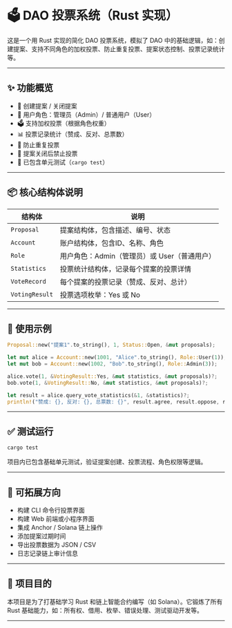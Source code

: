 
# 🗳️ DAO 投票系统（Rust 实现）

这是一个用 Rust 实现的简化 DAO 投票系统，模拟了 DAO 中的基础逻辑，如：创建提案、支持不同角色的加权投票、防止重复投票、提案状态控制、投票记录统计等。

---

## ✨ 功能概览

- 📌 创建提案 / 关闭提案
- 👤 用户角色：管理员（Admin）/ 普通用户（User）
- 🗳️ 支持加权投票（根据角色权重）
- 📊 投票记录统计（赞成、反对、总票数）
- 🔁 防止重复投票
- 🛑 提案关闭后禁止投票
- 🧪 已包含单元测试（`cargo test`）

---

## 📦 核心结构体说明

| 结构体         | 说明                                       |
|----------------|--------------------------------------------|
| `Proposal`     | 提案结构体，包含描述、编号、状态           |
| `Account`      | 账户结构体，包含ID、名称、角色             |
| `Role`         | 用户角色：Admin（管理员）或 User（普通用户）|
| `Statistics`   | 投票统计结构体，记录每个提案的投票详情     |
| `VoteRecord`   | 每个提案的投票记录（赞成、反对、总计）     |
| `VotingResult` | 投票选项枚举：Yes 或 No                   |

---

## 🔨 使用示例

```rust
Proposal::new("提案1".to_string(), 1, Status::Open, &mut proposals);

let mut alice = Account::new(1001, "Alice".to_string(), Role::User(1));
let mut bob = Account::new(1002, "Bob".to_string(), Role::Admin(3));

alice.vote(1, &VotingResult::Yes, &mut statistics, &mut proposals)?;
bob.vote(1, &VotingResult::No, &mut statistics, &mut proposals)?;

let result = alice.query_vote_statistics(&1, &statistics)?;
println!("赞成: {}, 反对: {}, 总票数: {}", result.agree, result.oppose, result.total);
```

---

## ✅ 测试运行

```bash
cargo test
```

项目内已包含基础单元测试，验证提案创建、投票流程、角色权限等逻辑。

---

## 🔮 可拓展方向

- 构建 CLI 命令行投票界面
- 构建 Web 前端或小程序界面
- 集成 Anchor / Solana 链上操作
- 添加提案过期时间
- 导出投票数据为 JSON / CSV
- 日志记录链上审计信息

---

## 🎯 项目目的

本项目是为了打基础学习 Rust 和链上智能合约编写（如 Solana）。它锻炼了所有 Rust 基础能力，如：所有权、借用、枚举、错误处理、测试驱动开发等。

---
